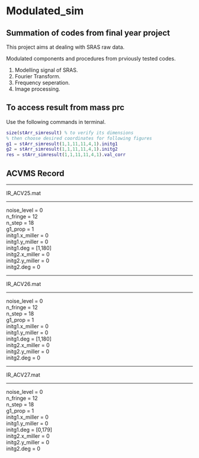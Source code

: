 # Modulated_sim  

## Summation of codes from final year project  

This project aims at dealing with SRAS raw data.  

Modulated components and procedures from prviously tested codes.  

1. Modelling signal of SRAS.
2. Fourier Transform.
3. Frequency seperation.
4. Image processing.

## To access result from mass prc  

Use the following commands in terminal.  

```matlab
size(stArr_simresult) % to verify its dimensions
% then choose desired coordinates for following figures
g1 = stArr_simresult(1,1,11,11,4,1).initg1
g2 = stArr_simresult(1,1,11,11,4,1).initg2
res = stArr_simresult(1,1,11,11,4,1).val_corr
```

## ACVMS Record  

---

IR_ACV25.mat  

---

noise_level = 0  
n_fringe = 12  
n_step = 18  
g1_prop = 1  
initg1.x_miller = 0  
initg1.y_miller = 0  
initg1.deg = [1,180]  
initg2.x_miller = 0  
initg2.y_miller = 0  
initg2.deg = 0  

---

IR_ACV26.mat  

---

noise_level = 0  
n_fringe = 12  
n_step = 18  
g1_prop = 1  
initg1.x_miller = 0  
initg1.y_miller = 0  
initg1.deg = [1,180]  
initg2.x_miller = 0  
initg2.y_miller = 0  
initg2.deg = 0  

---

IR_ACV27.mat  

---

noise_level = 0  
n_fringe = 12  
n_step = 18  
g1_prop = 1  
initg1.x_miller = 0  
initg1.y_miller = 0  
initg1.deg = [0,179]  
initg2.x_miller = 0  
initg2.y_miller = 0  
initg2.deg = 0  